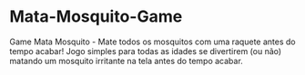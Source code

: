 # Mata-Mosquito-Game
Game Mata Mosquito - Mate todos os mosquitos com uma raquete antes do tempo acabar!
Jogo simples para todas as idades se divertirem (ou não) matando um mosquito irritante na tela antes do tempo acabar.
